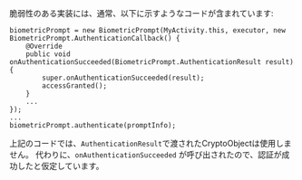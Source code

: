 
脆弱性のある実装には、通常、以下に示すようなコードが含まれています:

    biometricPrompt = new BiometricPrompt(MyActivity.this, executor, new BiometricPrompt.AuthenticationCallback() {
        @Override
        public void onAuthenticationSucceeded(BiometricPrompt.AuthenticationResult result) {
            super.onAuthenticationSucceeded(result);
            accessGranted();
        }
        ...
    });
    ...
    biometricPrompt.authenticate(promptInfo);

上記のコードでは、`AuthenticationResult`で渡されたCryptoObjectは使用しません。
代わりに、`onAuthenticationSucceeded` が呼び出されたので、認証が成功したと仮定しています。
